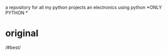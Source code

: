 a repository for all my python projects an electronics using python 
*ONLY PYTHON *
# original #
/#best/
